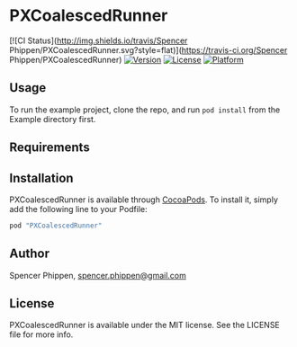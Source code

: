 # PXCoalescedRunner

[![CI Status](http://img.shields.io/travis/Spencer Phippen/PXCoalescedRunner.svg?style=flat)](https://travis-ci.org/Spencer Phippen/PXCoalescedRunner)
[![Version](https://img.shields.io/cocoapods/v/PXCoalescedRunner.svg?style=flat)](http://cocoapods.org/pods/PXCoalescedRunner)
[![License](https://img.shields.io/cocoapods/l/PXCoalescedRunner.svg?style=flat)](http://cocoapods.org/pods/PXCoalescedRunner)
[![Platform](https://img.shields.io/cocoapods/p/PXCoalescedRunner.svg?style=flat)](http://cocoapods.org/pods/PXCoalescedRunner)

## Usage

To run the example project, clone the repo, and run `pod install` from the Example directory first.

## Requirements

## Installation

PXCoalescedRunner is available through [CocoaPods](http://cocoapods.org). To install
it, simply add the following line to your Podfile:

```ruby
pod "PXCoalescedRunner"
```

## Author

Spencer Phippen, spencer.phippen@gmail.com

## License

PXCoalescedRunner is available under the MIT license. See the LICENSE file for more info.
